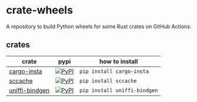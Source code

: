 # crate-wheels

A repository to build Python wheels for some Rust crates on GitHub Actions.

## crates

| crate            | pypi                                                                                                 | how to install               |
| ---------------- | ---------------------------------------------------------------------------------------------------- | ---------------------------- |
| [cargo-insta]    | [![PyPI](https://img.shields.io/pypi/v/cargo-insta.svg)](https://pypi.org/project/cargo-insta)       | `pip install cargo-insta`    |
| [sccache]        | [![PyPI](https://img.shields.io/pypi/v/sccache.svg)](https://pypi.org/project/sccache)               | `pip install sccache`        |
| [uniffi-bindgen] | [![PyPI](https://img.shields.io/pypi/v/uniffi-bindgen.svg)](https://pypi.org/project/uniffi-bindgen) | `pip install uniffi-bindgen` |

[cargo-insta]: https://github.com/mitsuhiko/insta/tree/master/cargo-insta
[sccache]: https://github.com/mozilla/sccache
[uniffi-bindgen]: https://github.com/mozilla/uniffi-rs/tree/main/uniffi_bindgen